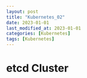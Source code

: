 ```yaml
---
layout: post
title: "Kubernetes_02"
date: 2023-01-01
last_modified_at: 2023-01-01
categories: [Kubernetes]
tags: [Kubernetes]
---
```


# etcd Cluster
